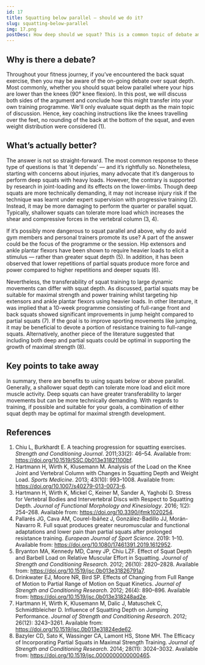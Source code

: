 ```yaml
---
id: 17
title: Squatting below parallel — should we do it?
slug: squatting-below-parallel
img: 17.png
postDesc: How deep should we squat? This is a common topic of debate amongst fitness professionals. Here's my take on the matter.
---
```


## Why is there a debate?

Throughout your fitness journey, if you’ve encountered the back squat exercise, then you may be aware of the on-going debate over squat depth. Most commonly, whether you should squat below parallel where your hips are lower than the knees (90° knee flexion). In this post, we will discuss both sides of the argument and conclude how this might transfer into your own training programme. We'll only evaluate squat depth as the main topic of discussion. Hence, key coaching instructions like the knees travelling over the feet, no rounding of the back at the bottom of the squat, and even weight distribution were considered (1).

## What’s actually better?

The answer is not so straight-forward. The most common response to these type of questions is that ‘it depends’ — and it’s rightfully so. Nonetheless, starting with concerns about injuries, many advocate that it’s dangerous to perform deep squats with heavy loads. However, the contrary is supported by research in joint-loading and its effects on the lower-limbs. Though deep squats are more technically demanding, it may not increase injury risk if the technique was learnt under expert supervision with progressive training (2). Instead, it may be more damaging to perform the quarter or parallel squat. Typically, shallower squats can tolerate more load which increases the shear and compressive forces in the vertebral column (3, 4).

If it’s possibly more dangerous to squat parallel and above, why do avid gym members and personal trainers promote its use? A part of the answer could be the focus of the programme or the session. Hip extensors and ankle plantar flexors have been shown to require heavier loads to elicit a stimulus — rather than greater squat depth (5). In addition, it has been observed that lower repetitions of partial squats produce more force and power compared to higher repetitions and deeper squats (6).

Nevertheless, the transferability of squat training to large dynamic movements can differ with squat depth. As discussed, partial squats may be suitable for maximal strength and power training whilst targeting hip extensors and ankle plantar flexors using heavier loads. In other literature, it was implied that a 10-week programme consisting of full-range front and back squats showed significant improvements in jump height compared to partial squats (7). If the goal is to improve sporting movements like jumping, it may be beneficial to devote a portion of resistance training to full-range squats. Alternatively, another piece of the literature suggested that including both deep and partial squats could be optimal in supporting the growth of maximal strength (8).

## Key points to take away

In summary, there are benefits to using squats below or above parallel. Generally, a shallower squat depth can tolerate more load and elicit more muscle activity. Deep squats can have greater transferability to larger movements but can be more technically demanding. With regards to training, if possible and suitable for your goals, a combination of either squat depth may be optimal for maximal strength development.

## References

1. Chiu L, Burkhardt E. A teaching progression for squatting exercises. _Strength and Conditioning Journal_. 2011;33(2): 46–54. Available from: https://doi.org/10.1519/SSC.0b013e31821100bf.
2. Hartmann H, Wirth K, Klusemann M. Analysis of the Load on the Knee Joint and Vertebral Column with Changes in Squatting Depth and Weight Load. _Sports Medicine_. 2013; 43(10): 993–1008. Available from: https://doi.org/10.1007/s40279-013-0073-6.
3. Hartmann H, Wirth K, Mickel C, Keiner M, Sander A, Yaghobi D. Stress for Vertebral Bodies and Intervertebral Discs with Respect to Squatting Depth. _Journal of Functional Morphology and Kinesiology_. 2016; 1(2): 254–268. Available from: https://doi.org/10.3390/jfmk1020254.
4. Pallarés JG, Cava AM, Courel-Ibáñez J, González-Badillo JJ, Morán-Navarro R. Full squat produces greater neuromuscular and functional adaptations and lower pain than partial squats after prolonged resistance training. _European Journal of Sport Science_. 2019: 1–10. Available from: https://doi.org/10.1080/17461391.2019.1612952.
5. Bryanton MA, Kennedy MD, Carey JP, Chiu LZF. Effect of Squat Depth and Barbell Load on Relative Muscular Effort in Squatting. _Journal of Strength and Conditioning Research_. 2012; 26(10): 2820–2828. Available from: https://doi.org/10.1519/jsc.0b013e31826791a7.
6. Drinkwater EJ, Moore NR, Bird SP. Effects of Changing from Full Range of Motion to Partial Range of Motion on Squat Kinetics. _Journal of Strength and Conditioning Research_. 2012; 26(4): 890–896. Available from: https://doi.org/10.1519/jsc.0b013e318248ad2e.
7. Hartmann H, Wirth K, Klusemann M, Dalic J, Matuschek C, Schmidtbleicher D. Influence of Squatting Depth on Jumping Performance. _Journal of Strength and Conditioning Research_. 2012; 26(12): 3243–3261. Available from: https://doi.org/10.1519/jsc.0b013e31824ede62.
8. Bazyler CD, Sato K, Wassinger CA, Lamont HS, Stone MH. The Efficacy of Incorporating Partial Squats in Maximal Strength Training. _Journal of Strength and Conditioning Research_. 2014; 28(11): 3024–3032. Available from: https://doi.org/10.1519/jsc.0000000000000465.
